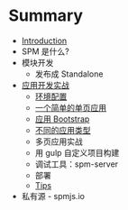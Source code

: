 # Summary

* [Introduction](README.md)
* SPM 是什么?
* 模块开发
  * 发布成 Standalone
* [应用开发实战](develop_projects/README.md)
  * [环境配置](develop_projects/prepare.md)
  * [一个简单的单页应用](develop_projects/a_simple_project.md)
  * [应用 Bootstrap](develop_projects/bootstrap.md)
  * [不同的应用类型](develop_projects/modes.md)
  * 多页应用实战
  * 用 gulp 自定义项目构建
  * 调试工具：spm-server
  * 部署
  * [Tips](develop_projects/tips.md)
* 私有源 - spmjs.io
